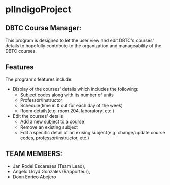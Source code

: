 # plIndigoProject

## DBTC Course Manager:
This program is designed to let the user view and edit DBTC's courses' details to hopefully contribute to the organization and manageability of the DBTC courses. 

## Features
The program's features include:
* Display of the courses' details which includes the following:
  - Subject codes along with its number of units
  - Professor/Instructor
  - Schedule(time in & out for each day of the week)
  - Room details(e.g. room 204, laboratory, etc.)
* Edit the courses' details
  - Add a new subject to a course
  - Remove an existing subject
  - Edit a specific detail of an exising subject(e.g. change/update course codes, professor/instructor, etc.)

## TEAM MEMBERS:
* Jan Rodel Escareses (Team Lead),
* Angelo Lloyd Gonzales (Rapporteur),
* Donn Enrico Abejero
